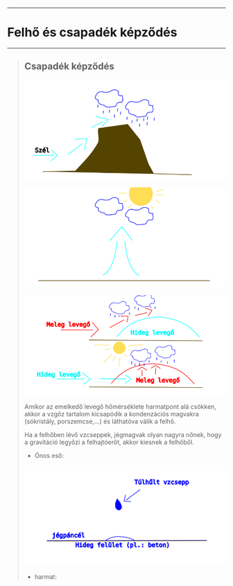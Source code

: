 
---

# Felhő és csapadék képződés

---

> ## Csapadék képződés
>
> ![felhő és csapadék képződés 001](../images/foldrajz-felho-es-csapadek-kepzodes-001.svg)
>
> ![felhő és csapadék képződés 001](../images/foldrajz-felho-es-csapadek-kepzodes-002.svg)
>
> ![felhő és csapadék képződés 001](../images/foldrajz-felho-es-csapadek-kepzodes-003.svg)
>
> Amikor az emelkedő levegő hőmérséklete harmatpont alá csökken, akkor a vzgőz tartalom kicsapódik a kondenzációs magvakra (sókristály, porszemcse,...) és láthatóva válik a felhő.
>
> Ha a felhőben lévő vzcseppek, jégmagvak olyan nagyra nőnek, hogy a gravitáció legyőzi a felhajtóerőt, akkor kiesnek a felhőből.
>
> - Ónos eső:
>
> ![felhő és csapadék képződés 001](../images/foldrajz-felho-es-csapadek-kepzodes-004.svg)
>
> - harmat:
>
> 